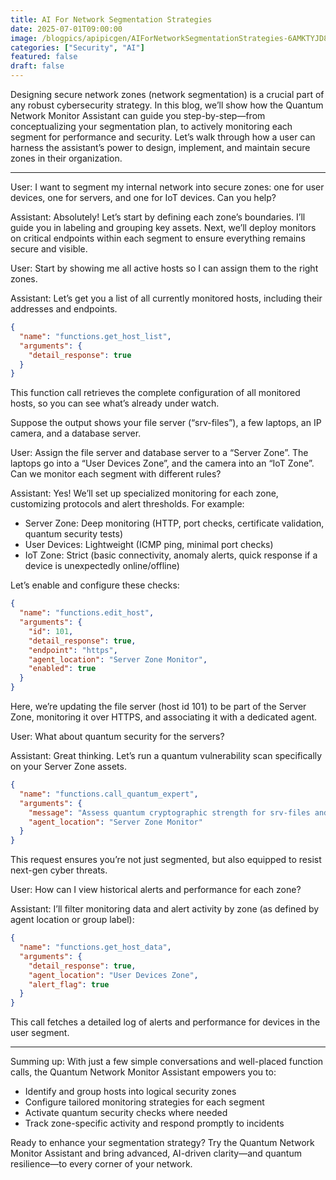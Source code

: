 ```yaml
---
title: AI For Network Segmentation Strategies
date: 2025-07-01T09:00:00
image: /blogpics/apipicgen/AIForNetworkSegmentationStrategies-6AMKTYJD8X.jpg
categories: ["Security", "AI"]
featured: false
draft: false
---
```

Designing secure network zones (network segmentation) is a crucial part of any robust cybersecurity strategy. In this blog, we’ll show how the Quantum Network Monitor Assistant can guide you step-by-step—from conceptualizing your segmentation plan, to actively monitoring each segment for performance and security. Let’s walk through how a user can harness the assistant’s power to design, implement, and maintain secure zones in their organization.

---

User: I want to segment my internal network into secure zones: one for user devices, one for servers, and one for IoT devices. Can you help?

Assistant: Absolutely! Let’s start by defining each zone’s boundaries. I’ll guide you in labeling and grouping key assets. Next, we’ll deploy monitors on critical endpoints within each segment to ensure everything remains secure and visible.

User: Start by showing me all active hosts so I can assign them to the right zones.

Assistant:
Let’s get you a list of all currently monitored hosts, including their addresses and endpoints.

```json
{
  "name": "functions.get_host_list",
  "arguments": {
    "detail_response": true
  }
}
```
This function call retrieves the complete configuration of all monitored hosts, so you can see what’s already under watch.

Suppose the output shows your file server (“srv-files”), a few laptops, an IP camera, and a database server.

User: Assign the file server and database server to a “Server Zone”. The laptops go into a “User Devices Zone”, and the camera into an “IoT Zone”. Can we monitor each segment with different rules?

Assistant: Yes! We’ll set up specialized monitoring for each zone, customizing protocols and alert thresholds. For example:
- Server Zone: Deep monitoring (HTTP, port checks, certificate validation, quantum security tests)
- User Devices: Lightweight (ICMP ping, minimal port checks)
- IoT Zone: Strict (basic connectivity, anomaly alerts, quick response if a device is unexpectedly online/offline)

Let’s enable and configure these checks:

```json
{
  "name": "functions.edit_host",
  "arguments": {
    "id": 101,
    "detail_response": true,
    "endpoint": "https",
    "agent_location": "Server Zone Monitor",
    "enabled": true
  }
}
```
Here, we’re updating the file server (host id 101) to be part of the Server Zone, monitoring it over HTTPS, and associating it with a dedicated agent.

User: What about quantum security for the servers?

Assistant: Great thinking. Let’s run a quantum vulnerability scan specifically on your Server Zone assets.

```json
{
  "name": "functions.call_quantum_expert",
  "arguments": {
    "message": "Assess quantum cryptographic strength for srv-files and db-sql over standard ports.",
    "agent_location": "Server Zone Monitor"
  }
}
```
This request ensures you’re not just segmented, but also equipped to resist next-gen cyber threats.

User: How can I view historical alerts and performance for each zone?

Assistant: I’ll filter monitoring data and alert activity by zone (as defined by agent location or group label):

```json
{
  "name": "functions.get_host_data",
  "arguments": {
    "detail_response": true,
    "agent_location": "User Devices Zone",
    "alert_flag": true
  }
}
```
This call fetches a detailed log of alerts and performance for devices in the user segment.

---

Summing up: 
With just a few simple conversations and well-placed function calls, the Quantum Network Monitor Assistant empowers you to:
- Identify and group hosts into logical security zones
- Configure tailored monitoring strategies for each segment
- Activate quantum security checks where needed
- Track zone-specific activity and respond promptly to incidents

Ready to enhance your segmentation strategy? Try the Quantum Network Monitor Assistant and bring advanced, AI-driven clarity—and quantum resilience—to every corner of your network.